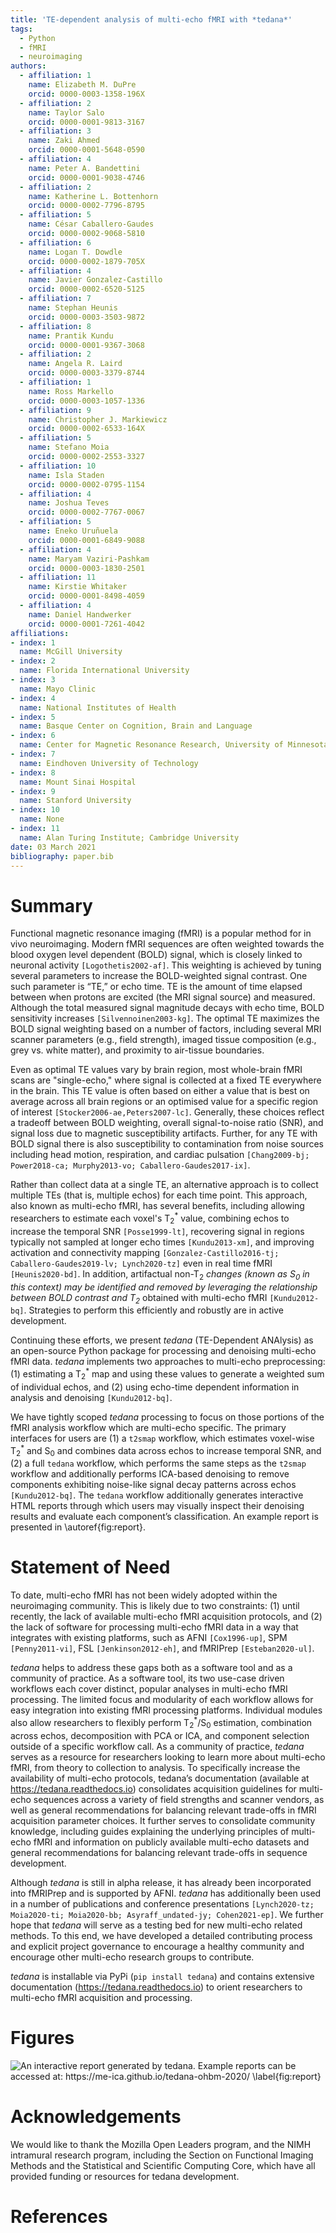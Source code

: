 ```yaml
---
title: 'TE-dependent analysis of multi-echo fMRI with *tedana*'
tags:
  - Python
  - fMRI
  - neuroimaging
authors:
  - affiliation: 1
    name: Elizabeth M. DuPre
    orcid: 0000-0003-1358-196X
  - affiliation: 2
    name: Taylor Salo
    orcid: 0000-0001-9813-3167
  - affiliation: 3
    name: Zaki Ahmed
    orcid: 0000-0001-5648-0590
  - affiliation: 4
    name: Peter A. Bandettini
    orcid: 0000-0001-9038-4746
  - affiliation: 2
    name: Katherine L. Bottenhorn
    orcid: 0000-0002-7796-8795
  - affiliation: 5
    name: César Caballero-Gaudes
    orcid: 0000-0002-9068-5810
  - affiliation: 6
    name: Logan T. Dowdle
    orcid: 0000-0002-1879-705X
  - affiliation: 4
    name: Javier Gonzalez-Castillo
    orcid: 0000-0002-6520-5125
  - affiliation: 7
    name: Stephan Heunis
    orcid: 0000-0003-3503-9872
  - affiliation: 8
    name: Prantik Kundu
    orcid: 0000-0001-9367-3068
  - affiliation: 2
    name: Angela R. Laird
    orcid: 0000-0003-3379-8744
  - affiliation: 1
    name: Ross Markello
    orcid: 0000-0003-1057-1336
  - affiliation: 9
    name: Christopher J. Markiewicz
    orcid: 0000-0002-6533-164X
  - affiliation: 5
    name: Stefano Moia
    orcid: 0000-0002-2553-3327
  - affiliation: 10
    name: Isla Staden
    orcid: 0000-0002-0795-1154
  - affiliation: 4
    name: Joshua Teves
    orcid: 0000-0002-7767-0067
  - affiliation: 5
    name: Eneko Uruñuela
    orcid: 0000-0001-6849-9088
  - affiliation: 4
    name: Maryam Vaziri-Pashkam
    orcid: 0000-0003-1830-2501
  - affiliation: 11
    name: Kirstie Whitaker
    orcid: 0000-0001-8498-4059
  - affiliation: 4
    name: Daniel Handwerker
    orcid: 0000-0001-7261-4042
affiliations:
- index: 1
  name: McGill University
- index: 2
  name: Florida International University
- index: 3
  name: Mayo Clinic
- index: 4
  name: National Institutes of Health
- index: 5
  name: Basque Center on Cognition, Brain and Language
- index: 6
  name: Center for Magnetic Resonance Research, University of Minnesota
- index: 7
  name: Eindhoven University of Technology
- index: 8
  name: Mount Sinai Hospital
- index: 9
  name: Stanford University
- index: 10
  name: None
- index: 11
  name: Alan Turing Institute; Cambridge University
date: 03 March 2021
bibliography: paper.bib
---
```


# Summary

Functional magnetic resonance imaging (fMRI) is a popular method for in vivo neuroimaging. Modern fMRI sequences are often weighted towards the blood oxygen level dependent (BOLD) signal, which is closely linked to neuronal activity `[Logothetis2002-af]`. This weighting is achieved by tuning several parameters to increase the BOLD-weighted signal contrast. One such parameter is “TE,” or echo time. TE is the amount of time elapsed between when protons are excited (the MRI signal source) and measured. Although the total measured signal magnitude decays with echo time, BOLD sensitivity increases `[Silvennoinen2003-kg]`. The optimal TE maximizes the BOLD signal weighting based on a number of factors, including  several MRI scanner parameters (e.g., field strength), imaged tissue composition (e.g., grey vs. white matter), and proximity to air-tissue boundaries.

Even as optimal TE values vary by brain region, most whole-brain fMRI scans are "single-echo," where signal is collected at a fixed TE everywhere in the brain. This TE value is often based on either a value that is best on average across all brain regions or an optimised value for a specific region of interest `[Stocker2006-ae,Peters2007-lc]`. Generally, these choices reflect a tradeoff between BOLD weighting, overall signal-to-noise ratio (SNR), and signal loss due to magnetic susceptibility artifacts. Further, for any TE with BOLD signal there is also susceptibility to contamination from noise sources including head motion, respiration, and cardiac pulsation `[Chang2009-bj; Power2018-ca; Murphy2013-vo; Caballero-Gaudes2017-ix]`.

Rather than collect data at a single TE, an alternative approach is to collect multiple TEs (that is, multiple echos) for each time point. This approach, also known as multi-echo fMRI, has several benefits, including allowing researchers to estimate each voxel's T<sub>2</sub><sup>\*</sup> value, combining echos to increase the temporal SNR `[Posse1999-lt]`, recovering signal in regions typically not sampled at longer echo times `[Kundu2013-xm]`, and improving activation and connectivity mapping `[Gonzalez-Castillo2016-tj; Caballero-Gaudes2019-lv; Lynch2020-tz]` even in real time fMRI `[Heunis2020-bd]`. In addition, artifactual non-T<sub>2</sub><sup>*</sup> changes (known as S<sub>0</sub> in this context) may be identified and removed by leveraging the relationship between BOLD contrast and T<sub>2</sub><sup>*</sup> obtained with multi-echo fMRI `[Kundu2012-bq]`. Strategies to perform this efficiently and robustly are in active development.

Continuing these efforts, we present *tedana* (TE-Dependent ANAlysis) as an open-source Python package for processing and denoising multi-echo fMRI data. *tedana* implements two approaches to multi-echo preprocessing: (1) estimating a T<sub>2</sub><sup>*</sup> map and using these values to generate a weighted sum of individual echos, and  (2) using echo-time dependent information in analysis and denoising `[Kundu2012-bq]`.

We have tightly scoped *tedana* processing to focus on those portions of the fMRI analysis workflow which are multi-echo specific. The primary interfaces for users are (1) a ``t2smap`` workflow, which estimates voxel-wise T<sub>2</sub><sup>*</sup> and S<sub>0</sub> and combines data across echos to increase temporal SNR, and (2) a full ``tedana`` workflow, which performs the same steps as the ``t2smap`` workflow and additionally performs ICA-based denoising to remove components exhibiting noise-like signal decay patterns across echos `[Kundu2012-bq]`. The ``tedana`` workflow additionally generates interactive HTML reports through which users may visually inspect their denoising results and evaluate each component’s classification. An example report is presented in \autoref{fig:report}.

# Statement of Need

To date, multi-echo fMRI has not been widely adopted within the neuroimaging community. This is likely due to two constraints: (1) until recently, the lack of available multi-echo fMRI acquisition protocols, and (2) the lack of software for processing multi-echo fMRI data in a way that integrates with existing platforms, such as AFNI `[Cox1996-up]`, SPM `[Penny2011-vi]`, FSL `[Jenkinson2012-eh]`, and fMRIPrep `[Esteban2020-ul]`.

*tedana* helps to address these gaps both as a software tool and as a community of practice. As a software tool, its two use-case driven workflows each cover distinct, popular analyses in multi-echo fMRI processing. The limited focus and modularity of each workflow allows for easy integration into existing fMRI processing platforms. Individual modules also allow researchers to flexibly perform T<sub>2</sub><sup>*</sup>/S<sub>0</sub> estimation, combination across echos, decomposition with PCA or ICA, and component selection outside of a specific workflow call. As a community of practice, *tedana* serves as a resource for researchers looking to learn more about multi-echo fMRI, from theory to collection to analysis. To specifically increase the availability of multi-echo protocols, tedana’s documentation (available at https://tedana.readthedocs.io) consolidates acquisition guidelines for multi-echo sequences across a variety of field strengths and scanner vendors, as well as general recommendations for balancing relevant trade-offs in fMRI acquisition parameter choices. It further serves to consolidate community knowledge, including guides explaining the underlying principles of multi-echo fMRI and information on publicly available multi-echo datasets and general recommendations for balancing relevant trade-offs in sequence development.

Although *tedana* is still in alpha release, it has already been incorporated into fMRIPrep and is supported by AFNI. *tedana* has additionally been used in a number of publications and conference presentations `[Lynch2020-tz; Moia2020-ti; Moia2020-bb; Asyraff_undated-jy; Cohen2021-ep]`. We further hope that *tedana* will serve as a testing bed for new multi-echo related methods. To this end, we have developed a detailed contributing process and explicit project governance to encourage a healthy community and encourage other multi-echo research groups to contribute.

*tedana* is installable via PyPi (``pip install tedana``) and contains extensive documentation (https://tedana.readthedocs.io) to orient researchers to multi-echo fMRI acquisition and processing.

# Figures

![An interactive report generated by tedana. Example reports can be accessed at: https://me-ica.github.io/tedana-ohbm-2020/ \label{fig:report}](figure_01.png)

# Acknowledgements

We would like to thank the Mozilla Open Leaders program, and the NIMH intramural research program, including the Section on Functional Imaging Methods and the Statistical and Scientific Computing Core, which have all provided funding or resources for tedana development.

# References
